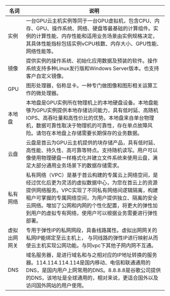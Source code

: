 名词|说明
------|------
实例|一台GPU云主机实例等同于一台GPU虚拟机，包含CPU、内存、GPU、操作系统、网络、硬盘等最基础的计算组件。实例的计算性能、内存性能和适用业务场景由实例规格决定，其具体性能指标包括实例vCPU核数、内存大小、GPU性能、网络性能等。
镜像|提供实例的操作系统、初始化应用数据及预装的软件。操作系统支持多种Linux发行版和Windows Server版本。也支持客户自定义镜像。
GPU|图形处理器，俗称显卡。一种专门做图像和图形相关运算工作的微处理器。
本地盘|本地盘是GPU实例所在物理机上的本地硬盘设备。本地盘能够为GPU实例提供本地存储访问能力，具有低时延、高随机IOPS、高吞吐量和高性价比的优势。本地盘来自单台物理机，数据可靠性取决于物理机的可靠性，存在单点故障风险。请勿在本地盘上存储需要长期保存的业务数据。
云盘|云盘是首云为GPU云主机提供的块存储产品，具有低时延、高性能、持久性、高可靠等特点。支持随机读写。用户可以像使用物理硬盘一样格式化并建立文件系统来使用云盘，满足大部分通用业务场景下的数据存储需求。
私有网络|私有网络（VPC）是基于首云构建的专属云上网络空间，是经过优化后更为灵活的虚拟数据中心，为您在首云上的资源提供网络服务。VPC实现了不同私有网络间逻辑隔离，构建租户可掌握的专属网络空间，为用户提供独立、隔离的安全云网络。增加了公网和内网的个性化配置，将更大的弹性加到用户的虚拟专有网络，使用户可以根据业务需要进行弹性部署。
虚拟出网网关|专用于弹性IP的私网网段，具备线路属性。虚拟出网网关的私网IP能绑定至云主机上， 与同线路的弹性IP进行映射从而使云主机实现公网功能。与同vpc下其他子网内网不互通。
DNS|域名服务器，是进行域名和与之相对应的IP地址转换的服务器。114.114.114.114是国内移动、电信和联通通用的DNS，是国内用户上网常用的DNS。8.8.8.8是谷歌公司提供的DNS，该地址是全球通用的，相对来说，更适合国外以及访问国外网站的用户使用。
